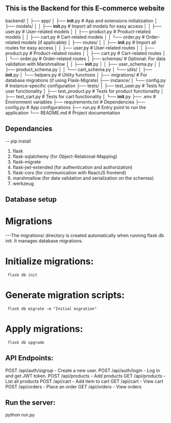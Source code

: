 ##  This is the Backend for this E-commerce website
backend/ 
│
├── app/
│   ├── __init__.py         # App and extensions initialization
│   ├── models/
│   │   ├── __init__.py     # Import all models for easy access
│   │   ├── user.py         # User-related models
│   │   ├── product.py      # Product-related models
│   │   ├── cart.py         # Cart-related models
│   │   └── order.py        # Order-related models (if applicable)
│   ├── routes/
│   │   ├── __init__.py     # Import all routes for easy access
│   │   ├── user.py         # User-related routes
│   │   ├── product.py      # Product-related routes
│   │   ├── cart.py         # Cart-related routes
│   │   └── order.py        # Order-related routes
│   ├── schemas/            # Optional: For data validation with Marshmallow
│   │   ├── __init__.py
│   │   ├── user_schema.py
│   │   ├── product_schema.py
│   │   └── cart_schema.py
│   └── utils/
│       ├── __init__.py
│       └── helpers.py      # Utility functions
│
├── migrations/             # For database migrations (if using Flask-Migrate)
├── instance/
│   └── config.py           # Instance-specific configuration
├── tests/
│   ├── test_user.py        # Tests for user functionality
│   ├── test_product.py     # Tests for product functionality
│   ├── test_cart.py        # Tests for cart functionality
│   └── __init__.py
├── .env                    # Environment variables
├── requirements.txt        # Dependencies
├── config.py               # App configurations
├── run.py                  # Entry point to run the application
└── README.md               # Project documentation


## Dependancies
 -- pip install 
 1. flask 
 2. flask-sqlalchemy (for Object-Relational-Mapping)
 3. flask-migrate 
 4. flask-jwt-extended (for authentication and authorization)
 5. flask-cors (for communication with ReactJS frontend)
 6. marshmallow (for data validation and serialization on the schemas)
 7. werkzeug

## Database setup
# Migrations
---The migrations/ directory is created automatically when running flask db init. It manages database migrations.

   # Initialize migrations:
     flask db init

   # Generate migration scripts:
     flask db migrate -m "Initial migration"

   # Apply migrations:
     flask db upgrade

## API Endpoints:

   POST /api/auth/signup - Create a new user.
   POST /api/auth/login - Log in and get JWT token.
   POST /api/products - Add products 
   GET /api/products - List all products
   POST /api/cart - Add item to cart
   GET /api/cart - View cart 
   POST /api/orders - Place an order
   GET /api/orders - View orders 

## Run the server:

   python run.py